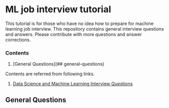 # ML job interview tutorial
This tutorial is for those who have no idea how to prepare for machine learning job interview. This repository contains general interview questions and answers. Please contribute with more questions and answer corrections.

### Contents
1. [General Questions](## general-questions)

Contents are referred from following links.
1. [Data Science and Machine Learning Interview Questions](https://towardsdatascience.com/data-science-and-machine-learning-interview-questions-3f6207cf040b)

## General Questions

